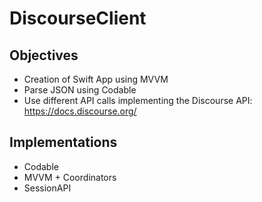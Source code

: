 # DiscourseClient

## Objectives

- Creation of Swift App using MVVM
- Parse JSON using Codable
- Use different API calls implementing the Discourse API: https://docs.discourse.org/

## Implementations

- Codable
- MVVM + Coordinators
- SessionAPI

